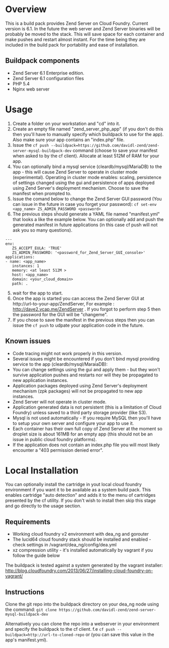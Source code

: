 # Overview

This is a build pack provides Zend Server on Cloud Foundry. Current version is 6.1. In the future the web server and Zend Server binaries will be probably be moved to the stack. This will save space for each container and make pushes and restart almost instant. For the time being they are included in the build pack for portability and ease of installation.

## Buildpack components

* Zend Server 6.1 Enterprise edition.
* Zend Server 6.1 configuration files
* PHP 5.4
* Nginx web server

# Usage
1. Create a folder on your workstation and "cd" into it.
2. Create an empty file named "zend_server_php_app" (if you don't do this then you'll have to manually specify which buildpack to use for the app). Also make sure your app contains an "index.php" file.
3. Issue the `cf push --buildpack=https://github.com/davidl-zend/zend-server-mysql-buildpack-dev` command (choose to save your manifest when asked to by the cf client). Allocate at least 512M of RAM for your app. 
4. You can optionally bind a mysql service (cleardb/mysql/MariaDB) to the app - this will cause Zend Server to operate in cluster mode (experimental). Operating in cluster mode enables: scaling, persistence of settings changed using the gui and persistence of apps deployed using Zend Server's deployment mechanism. Choose to save the manifest when prompted to.
8. Issue the comand below to change the Zend Server GUI password (You can issue in the future in case you forget your password):
`cf set-env <app_name> ZS_ADMIN_PASSWORD <password>`
4. The previous steps should generate a YAML file named "manifest.yml" that looks a like the example below. You can optionally add and push the generated manifest in future applications (in this case cf push will not ask you so many questions).

 ```
 ---
 env:
    ZS_ACCEPT_EULA: 'TRUE'
    ZS_ADMIN_PASSWORD: '<password_for_Zend_Server_GUI_console>'
 applications:
 - name: <app_name>
    instances: 1
    memory: <at least 512M >
    host: <app_name>
    domain: <your_cloud_domain>
    path: .
 ```

5. wait for the app to start.
5. Once the app is started you can access the Zend Server GUI at http://url-to-your-app/ZendServer, For example : http://dave2.vcap.me/ZendServer . If you forgot to perform step 5 then the password for the GUI will be "changeme".
7. If you chose to save the manifest in the previous steps then you can issue the `cf push` to udpate your application code in the future.



## Known issues
* Code tracing might not work properly in this version.
* Several issues might be encountered if you don't bind mysql providing service to the app (cleardb/mysql/MaraiaDB):
 * You can change settings using the gui and apply them - but they won't survive application pushes and restarts nor will they be propagated to new application instances.
 * Application packages deployed using Zend Server's deployment mechanism (zpk packages) will not be propagated to new app instances.
 * Zend Server will not operate in cluster mode.
* Application generated data is not persistent (this is a limitation of Cloud Foundry) unless saved to a third party storage provider (like S3). 
* Mysql is not used automatically - If you require MySQL then you'll have to setup your own server and configure your app to use it.
* Each container has their own full copy of Zend Server at the moment so droplet size is about 161MB for an empty app (this should not be an issue in public cloud foundry platforms).
* If the application does not contain an index.php file you will most likely encounter a "403 permission denied error".

# Local Installation
You can optionally install the cartridge in yout local cloud foundry environment if you want it to be available as a system build pack. This enables cartridge "auto detection" and adds it to the menu of cartridges presented by the cf utility. If you don't wish to install then skip this stage and go directly to the usage section.

## Requirements
* Working cloud foundry v2 environment with dea_ng and gorouter
* The lucid64 cloud foundry stack should be installed and enabled - check settings in /vagrant/dea_ng/config/dea.yml
* xz compression utility - it's installed automatically by vagrant if you follow the guide below

The buildpack is tested against a system generated by the vagrant installer: http://blog.cloudfoundry.com/2013/06/27/installing-cloud-foundry-on-vagrant/

## Instructions
Clone the git repo into the buildpack directory on your dea_ng node using the command:
`git clone https://github.com/davidl-zend/zend-server-mysql-buildpack-dev`

Alternatively you can clone the repo into a webserver in your environment and specify the buildpack to the cf client. 
f.e  `cf push --buildpack=http://url-to-cloned-repo` or   (you can save this value in the app's manifest.yml).

